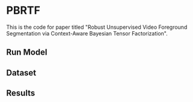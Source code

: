# PBRTF
This is the code for paper titled "Robust Unsupervised Video Foreground Segmentation via Context-Aware Bayesian Tensor Factorization".

## Run Model

## Dataset

## Results
